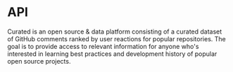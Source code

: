 # API

Curated is an open source & data platform consisting of a curated dataset of GitHub comments ranked by user reactions for popular repositories. The goal is to provide access to relevant information for anyone who's interested in learning best practices and development history of popular open source projects.
